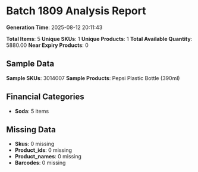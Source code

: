 # Batch 1809 Analysis Report

**Generation Time**: 2025-08-12 20:11:43

**Total Items**: 5
**Unique SKUs**: 1
**Unique Products**: 1
**Total Available Quantity**: 5880.00
**Near Expiry Products**: 0

## Sample Data
**Sample SKUs**: 3014007
**Sample Products**: Pepsi Plastic Bottle (390ml)

## Financial Categories
- **Soda**: 5 items

## Missing Data
- **Skus**: 0 missing
- **Product_ids**: 0 missing
- **Product_names**: 0 missing
- **Barcodes**: 0 missing
